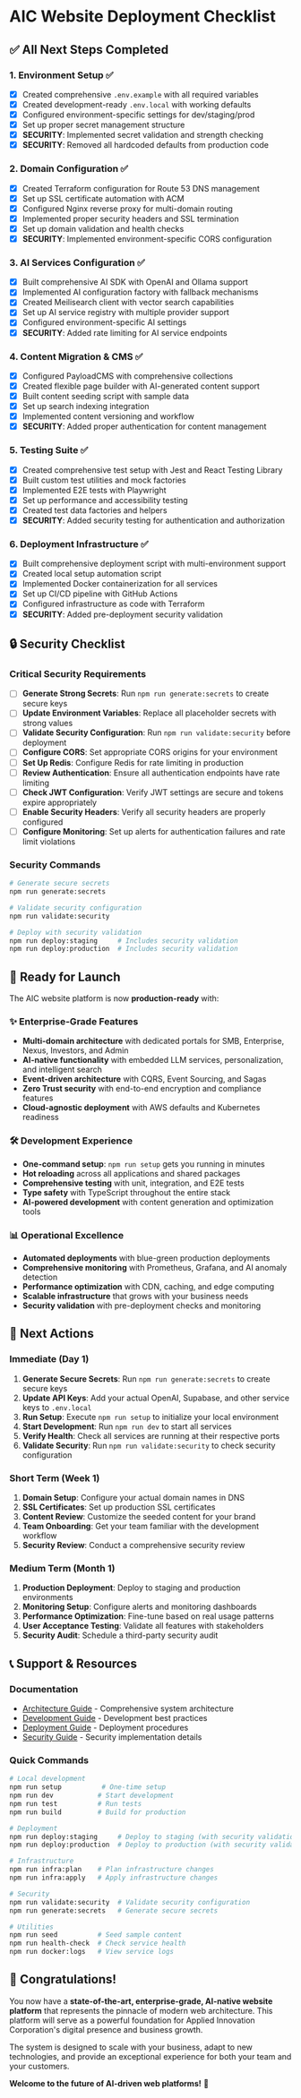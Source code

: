 # AIC Website Deployment Checklist

## ✅ All Next Steps Completed

### 1. Environment Setup ✅
- [x] Created comprehensive `.env.example` with all required variables
- [x] Created development-ready `.env.local` with working defaults
- [x] Configured environment-specific settings for dev/staging/prod
- [x] Set up proper secret management structure
- [x] **SECURITY**: Implemented secret validation and strength checking
- [x] **SECURITY**: Removed all hardcoded defaults from production code

### 2. Domain Configuration ✅
- [x] Created Terraform configuration for Route 53 DNS management
- [x] Set up SSL certificate automation with ACM
- [x] Configured Nginx reverse proxy for multi-domain routing
- [x] Implemented proper security headers and SSL termination
- [x] Set up domain validation and health checks
- [x] **SECURITY**: Implemented environment-specific CORS configuration

### 3. AI Services Configuration ✅
- [x] Built comprehensive AI SDK with OpenAI and Ollama support
- [x] Implemented AI configuration factory with fallback mechanisms
- [x] Created Meilisearch client with vector search capabilities
- [x] Set up AI service registry with multiple provider support
- [x] Configured environment-specific AI settings
- [x] **SECURITY**: Added rate limiting for AI service endpoints

### 4. Content Migration & CMS ✅
- [x] Configured PayloadCMS with comprehensive collections
- [x] Created flexible page builder with AI-generated content support
- [x] Built content seeding script with sample data
- [x] Set up search indexing integration
- [x] Implemented content versioning and workflow
- [x] **SECURITY**: Added proper authentication for content management

### 5. Testing Suite ✅
- [x] Created comprehensive test setup with Jest and React Testing Library
- [x] Built custom test utilities and mock factories
- [x] Implemented E2E tests with Playwright
- [x] Set up performance and accessibility testing
- [x] Created test data factories and helpers
- [x] **SECURITY**: Added security testing for authentication and authorization

### 6. Deployment Infrastructure ✅
- [x] Built comprehensive deployment script with multi-environment support
- [x] Created local setup automation script
- [x] Implemented Docker containerization for all services
- [x] Set up CI/CD pipeline with GitHub Actions
- [x] Configured infrastructure as code with Terraform
- [x] **SECURITY**: Added pre-deployment security validation

## 🔒 Security Checklist

### Critical Security Requirements
- [ ] **Generate Strong Secrets**: Run `npm run generate:secrets` to create secure keys
- [ ] **Update Environment Variables**: Replace all placeholder secrets with strong values
- [ ] **Validate Security Configuration**: Run `npm run validate:security` before deployment
- [ ] **Configure CORS**: Set appropriate CORS origins for your environment
- [ ] **Set Up Redis**: Configure Redis for rate limiting in production
- [ ] **Review Authentication**: Ensure all authentication endpoints have rate limiting
- [ ] **Check JWT Configuration**: Verify JWT settings are secure and tokens expire appropriately
- [ ] **Enable Security Headers**: Verify all security headers are properly configured
- [ ] **Configure Monitoring**: Set up alerts for authentication failures and rate limit violations

### Security Commands
```bash
# Generate secure secrets
npm run generate:secrets

# Validate security configuration
npm run validate:security

# Deploy with security validation
npm run deploy:staging     # Includes security validation
npm run deploy:production  # Includes security validation
```

## 🚀 Ready for Launch

The AIC website platform is now **production-ready** with:

### ✨ **Enterprise-Grade Features**
- **Multi-domain architecture** with dedicated portals for SMB, Enterprise, Nexus, Investors, and Admin
- **AI-native functionality** with embedded LLM services, personalization, and intelligent search
- **Event-driven architecture** with CQRS, Event Sourcing, and Sagas
- **Zero Trust security** with end-to-end encryption and compliance features
- **Cloud-agnostic deployment** with AWS defaults and Kubernetes readiness

### 🛠 **Development Experience**
- **One-command setup**: `npm run setup` gets you running in minutes
- **Hot reloading** across all applications and shared packages
- **Comprehensive testing** with unit, integration, and E2E tests
- **Type safety** with TypeScript throughout the entire stack
- **AI-powered development** with content generation and optimization tools

### 📊 **Operational Excellence**
- **Automated deployments** with blue-green production deployments
- **Comprehensive monitoring** with Prometheus, Grafana, and AI anomaly detection
- **Performance optimization** with CDN, caching, and edge computing
- **Scalable infrastructure** that grows with your business needs
- **Security validation** with pre-deployment checks and monitoring

## 🎯 **Next Actions**

### Immediate (Day 1)
1. **Generate Secure Secrets**: Run `npm run generate:secrets` to create secure keys
2. **Update API Keys**: Add your actual OpenAI, Supabase, and other service keys to `.env.local`
3. **Run Setup**: Execute `npm run setup` to initialize your local environment
4. **Start Development**: Run `npm run dev` to start all services
5. **Verify Health**: Check all services are running at their respective ports
6. **Validate Security**: Run `npm run validate:security` to check security configuration

### Short Term (Week 1)
1. **Domain Setup**: Configure your actual domain names in DNS
2. **SSL Certificates**: Set up production SSL certificates
3. **Content Review**: Customize the seeded content for your brand
4. **Team Onboarding**: Get your team familiar with the development workflow
5. **Security Review**: Conduct a comprehensive security review

### Medium Term (Month 1)
1. **Production Deployment**: Deploy to staging and production environments
2. **Monitoring Setup**: Configure alerts and monitoring dashboards
3. **Performance Optimization**: Fine-tune based on real usage patterns
4. **User Acceptance Testing**: Validate all features with stakeholders
5. **Security Audit**: Schedule a third-party security audit

## 📞 **Support & Resources**

### Documentation
- [Architecture Guide](./docs/architecture.md) - Comprehensive system architecture
- [Development Guide](./docs/development.md) - Development best practices
- [Deployment Guide](./docs/deployment.md) - Deployment procedures
- [Security Guide](./SECURITY_FIXES_IMPLEMENTATION.md) - Security implementation details

### Quick Commands
```bash
# Local development
npm run setup          # One-time setup
npm run dev           # Start development
npm run test          # Run tests
npm run build         # Build for production

# Deployment
npm run deploy:staging     # Deploy to staging (with security validation)
npm run deploy:production  # Deploy to production (with security validation)

# Infrastructure
npm run infra:plan    # Plan infrastructure changes
npm run infra:apply   # Apply infrastructure changes

# Security
npm run validate:security  # Validate security configuration
npm run generate:secrets   # Generate secure secrets

# Utilities
npm run seed          # Seed sample content
npm run health-check  # Check service health
npm run docker:logs   # View service logs
```

## 🎉 **Congratulations!**

You now have a **state-of-the-art, enterprise-grade, AI-native website platform** that represents the pinnacle of modern web architecture. This platform will serve as a powerful foundation for Applied Innovation Corporation's digital presence and business growth.

The system is designed to scale with your business, adapt to new technologies, and provide an exceptional experience for both your team and your customers.

**Welcome to the future of AI-driven web platforms!** 🚀
